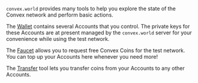 `convex.world` provides many tools to help you explore the state of the Convex network and perform basic actions.

The [Wallet](https://convex.world/#/wallet) contains several Accounts that you control. The private keys for these Accounts are at present managed by the `convex.world` server for your convenience while using the test network. 

The [Faucet](https://convex.world/#/faucet) allows you to request free Convex Coins for the test network. You can top up your Accounts here whenever you need more!

The [Transfer](https://convex.world/#/transfer) tool lets you transfer coins from your Accounts to any other Accounts. 
